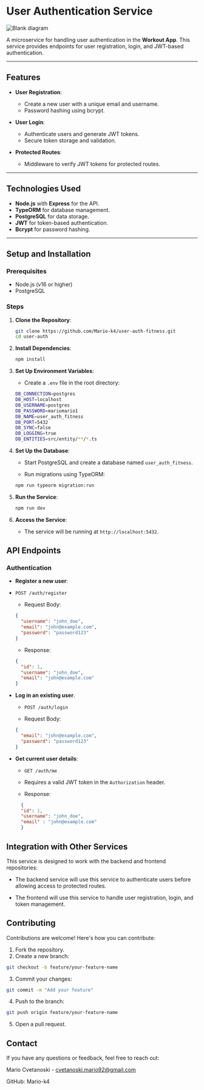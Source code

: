 # **User Authentication Service**
![Blank diagram](https://github.com/user-attachments/assets/5e1345f1-4e6c-4622-a25e-32cb261cd6b7)

A microservice for handling user authentication in the **Workout App**. This service provides endpoints for user registration, login, and JWT-based authentication.

---

## **Features**

- **User Registration**:
  - Create a new user with a unique email and username.
  - Password hashing using bcrypt.

- **User Login**:
  - Authenticate users and generate JWT tokens.
  - Secure token storage and validation.

- **Protected Routes**:
  - Middleware to verify JWT tokens for protected routes.

---

## **Technologies Used**

- **Node.js** with **Express** for the API.
- **TypeORM** for database management.
- **PostgreSQL** for data storage.
- **JWT** for token-based authentication.
- **Bcrypt** for password hashing.

---

## **Setup and Installation**

### **Prerequisites**
- Node.js (v16 or higher)
- PostgreSQL

### **Steps**

1. **Clone the Repository**:
   ```bash
   git clone https://github.com/Mario-k4/user-auth-fitness.git
   cd user-auth
   
2. **Install Dependencies**:
    ```bash
    npm install
    ```

3. **Set Up Environment Variables**:
    - Create a ```.env``` file in the root directory:
    ```bash
    DB_CONNECTION=postgres
    DB_HOST=localhost
    DB_USERNAME=postgres
    DB_PASSWORD=mariomario1
    DB_NAME=user_auth_fitness
    DB_PORT=5432
    DB_SYNC=false
    DB_LOGGING=true
    DB_ENTITIES=src/entity/**/*.ts
    ```

4. **Set Up the Database**:

    - Start PostgreSQL and create a database named ```user_auth_fitness```.
    
    - Run migrations using TypeORM:

    ```bash
    npm run typeorm migration:run
    ```
5. **Run the Service**:

    ```bash
    npm run dev
    ```
6. **Access the Service**:

    - The service will be running at ```http://localhost:5432```.

## **API Endpoints**
### **Authentication**
- **Register a new user**:
- ```POST /auth/register``` 

  - Request Body:

  ```json
  {
    "username": "john_doe",
    "email": "john@example.com",
    "password": "password123"
  }
  ```
  - Response:

  ```json
  {
    "id": 1,
    "username": "john_doe",
    "email": "john@example.com"
  }
  ```
- **Log in an existing user**.
  - ```POST /auth/login```

  - Request Body:

  ```json
  {
    "email": "john@example.com",
    "password": "password123"
  }
  ```
- **Get current user details**:
  - ```GET /auth/me```

  - Requires a valid JWT token in the ```Authorization``` header.
  - Response:
  ```json
    {
    "id": 1,
    "username": "john_doe",
    "email" : "john@example.com"
    }
   ```

## **Integration with Other Services**
This service is designed to work with the backend and frontend repositories:

  - The backend service will use this service to authenticate users before allowing access to protected routes.

  - The frontend will use this service to handle user registration, login, and token management.

## **Contributing**
Contributions are welcome! Here's how you can contribute:

  1. Fork the repository.
  2. Create a new branch:

  ```bash
  git checkout -b feature/your-feature-name
  ```
  3. Commit your changes:

  ```bash
  git commit -m "Add your feature"
  ```
  4. Push to the branch:
  
  ```bash
  git push origin feature/your-feature-name
```
  5. Open a pull request.


## **Contact**
If you have any questions or feedback, feel free to reach out:

Mario Cvetanoski - cvetanoski.mario92@gmail.com

GitHub: Mario-k4

